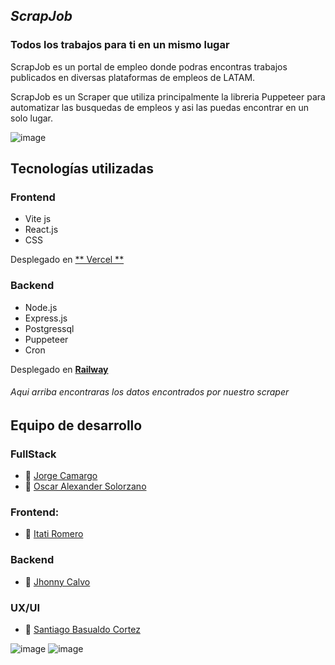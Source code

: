 ## *ScrapJob*
### Todos los trabajos para ti en un mismo lugar

ScrapJob es un portal de empleo donde podras encontras trabajos publicados en diversas plataformas de empleos de LATAM.

ScrapJob es un Scraper que utiliza principalmente la libreria Puppeteer para automatizar las busquedas de empleos y asi las puedas encontrar en un solo lugar.

![image](https://user-images.githubusercontent.com/59629654/206558192-19822e56-6d50-416a-a221-46f813e6082a.png)

## Tecnologías utilizadas

### Frontend

- Vite js
- React.js 
- CSS

Desplegado en [** Vercel **](https://scrap-job-front-deploy.vercel.app/)

### Backend

- Node.js
- Express.js
- Postgressql
- Puppeteer
- Cron 

Desplegado en [**Railway**](https://jobscrappernocountry-main-production.up.railway.app/api/v1/jobs/)
###### Aqui arriba encontraras los datos encontrados por nuestro scraper

## Equipo de desarrollo

### FullStack
- :strawberry: [Jorge Camargo](https://github.com/KuraiRantan)
- :strawberry: [Oscar Alexander Solorzano](https://github.com/OscarSolorzano)

### Frontend:
- :cherries: [Itati Romero](https://github.com/itati3911)

### Backend
- :grapes: [Jhonny Calvo](https://github.com/Bluejhonny)

### UX/UI
- :apple: [Santiago Basualdo Cortez](https://www.behance.net/santiagouxui)

![image](https://user-images.githubusercontent.com/59629654/206560605-7247ada0-31e0-4bbc-bf86-80f340c49782.png)
![image](https://user-images.githubusercontent.com/59629654/206719954-b692cd30-6940-4ed2-90e8-16be86483e82.png)
